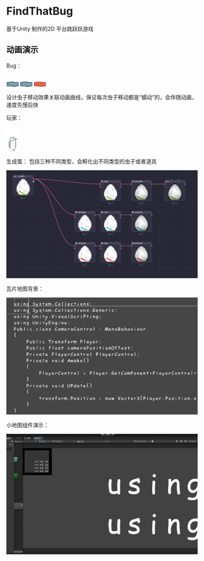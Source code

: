 # FindThatBug
基于Unity 制作的2D 平台跳跃跃游戏

## 动画演示
Bug：


![Image text](GameView/BlueBug0150.gif)
![Image text](GameView/BlueBug0150.gif)
![Image text](GameView/RedBug0150.gif)

设计虫子移动效果关联动画曲线，保证每次虫子移动都是“蠕动”的，会伴随动画，速度先慢后快

玩家：

![Image text](GameView/WinMan-Move0070.gif)

生成蛋：
包括三种不同类型，会孵化出不同类型的虫子或者道具

![Image text](GameView/SpawEgg.png)


瓦片地图背景：

![Image text](GameView/BackGround.png)


小地图组件演示：

![Image text](GameView/MiniMap.png)
